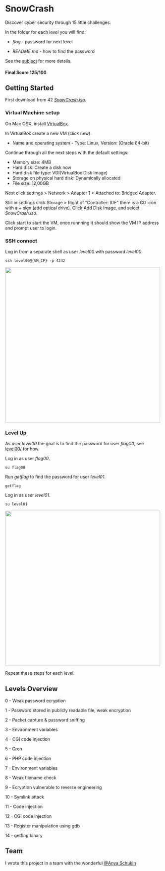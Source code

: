 # SnowCrash

Discover cyber security through 15 little challenges.

In the folder for each level you will find:

* *flag* - password for next level

* *README.md* - how to find the password

See the [subject](https://github.com/dfinnis/SnowCrash/blob/master/subject.pdf) for more details.

#### Final Score 125/100


## Getting Started

First download from 42 [*SnowCrash.iso*](https://projects.intra.42.fr/uploads/document/document/2831/SnowCrash.iso).

### Virtual Machine setup

On Mac OSX, install [VirtualBox](https://www.virtualbox.org/).

In VirtualBox create a new VM (click new).

* Name and operating system - Type: Linux, Version: (Oracle 64-bit)

Continue through all the next steps with the default settings:

* Memory size: 4MB
* Hard disk: Create a disk now
* Hard disk file type: VDI(VirtualBox Disk Image)
* Storage on physical hard disk: Dynamically allocated
* File size: 12,00GB

Next click settings > Network > Adapter 1 > Attached to: Bridged Adapter.

Still in settings click Storage > Right of "Controller: IDE" there is a CD icon with a + sign (add optical drive).
Click Add Disk Image, and select *SnowCrash.iso*.

Click start to start the VM, once runnning it should show the VM IP address and prompt user to login.

### SSH connect

Log in from a separate shell as user *level00* with password *level00*.

```ssh level00@{VM_IP} -p 4242```

<img src="https://github.com/dfinnis/SnowCrash/blob/master/img/ssh.png" width="500">

### Level Up

As user *level00* the goal is to find the password for user *flag00*, see [level00/](https://github.com/dfinnis/SnowCrash/tree/master/level00) for how.

Log in as user *flag00*.

```su flag00```

Run *getflag* to find the password for user *level01*.

```getflag```

Log in as user *level01*.

```su level01```

<img src="https://github.com/dfinnis/SnowCrash/blob/master/img/su.png" width="500">

Repeat these steps for each level.


## Levels Overview

0 - Weak password ecryption

1 - Password stored in publicly readable file, weak encryption

2 - Packet capture & password sniffing

3 - Environment variables

4 - CGI code injection

5 - Cron

6 - PHP code injection

7 - Environment variables

8 - Weak filename check

9 - Ecryption vulnerable to reverse engineering

10 - Symlink attack

11 - Code injection

12 - CGI code injection

13 - Register manipulation using gdb

14 - getflag binary


## Team

I wrote this project in a team with the wonderful [@Anya Schukin](https://github.com/anyashuka)
